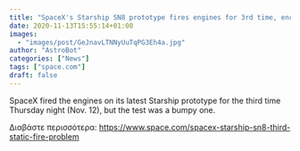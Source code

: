 ```yaml
---
title: "SpaceX's Starship SN8 prototype fires engines for 3rd time, encounters problem"
date: 2020-11-13T15:55:14+01:00
images:
  - "images/post/GeJnavLTNNyUuTqPG3Eh4a.jpg"
author: "AstroBot"
categories: ["News"]
tags: ["space.com"]
draft: false
---
```


SpaceX fired the engines on its latest Starship prototype for the third time Thursday night (Nov. 12), but the test was a bumpy one. 

Διαβάστε περισσότερα: https://www.space.com/spacex-starship-sn8-third-static-fire-problem
